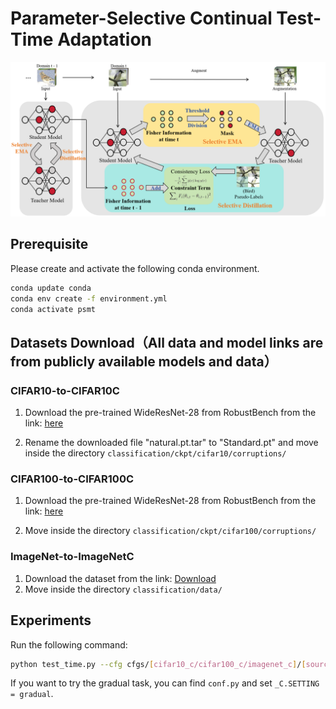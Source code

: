 # Parameter-Selective Continual Test-Time Adaptation

![png](./docs/model.png)

## Prerequisite

Please create and activate the following conda environment.

```bash
conda update conda
conda env create -f environment.yml
conda activate psmt
```

## Datasets Download（All data and model links are from publicly available models and data）

### CIFAR10-to-CIFAR10C

1. Download the pre-trained WideResNet-28 from RobustBench from the link: [here](https://drive.google.com/file/d/1t98aEuzeTL8P7Kpd5DIrCoCL21BNZUhC/view)

2. Rename the downloaded file "natural.pt.tar" to "Standard.pt" and move inside the directory `classification/ckpt/cifar10/corruptions/`

### CIFAR100-to-CIFAR100C

1. Download the pre-trained WideResNet-28 from RobustBench from the link: [here](https://docs.google.com/uc?export=download&confirm=t&id=1ocnHbvDdOBLvgNr6K7vEYL08hUdkD1Rv)

2. Move inside the directory `classification/ckpt/cifar100/corruptions/`

### ImageNet-to-ImageNetC

1. Download the dataset from the link: [Download](https://zenodo.org/record/2235448#.Yj2RO_co_mF)
2. Move inside the directory `classification/data/`

## Experiments
Run the following command:

```bash
python test_time.py --cfg cfgs/[cifar10_c/cifar100_c/imagenet_c]/[source/norm_test/norm_alpha/tent/eata/sar/cotta/psmt].yaml
```

If you want to try the gradual task, you can find `conf.py` and set `_C.SETTING = gradual`.
